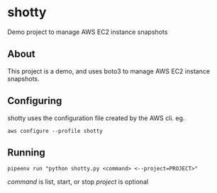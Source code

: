 # shotty
Demo project to manage AWS EC2 instance snapshots

## About

This project is a demo, and uses boto3 to manage AWS EC2 instance snapshots.

## Configuring

shotty uses the configuration file created by the AWS cli. eg.

`aws configure --profile shotty`

## Running

`pipeenv run "python shotty.py <command> <--project=PROJECT>"`

*command* is list, start, or stop
*project* is optional
